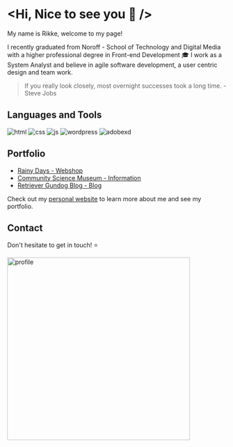 # <Hi, Nice to see you 👋 />

My name is Rikke, welcome to my page!

I recently graduated from Noroff - School of Technology and Digital Media with a higher professional degree in Front-end Development :mortar_board: I work as a System Analyst and believe in agile software development, a user centric design and team work.

> If you really look closely, most overnight successes took a long time. - Steve Jobs

## Languages and Tools

![html](https://user-images.githubusercontent.com/85433495/224490067-8536bbd0-8a36-418c-9c9e-42a2126a09a6.png) ![css](https://user-images.githubusercontent.com/85433495/224490011-ed542f82-df96-49e7-b2e8-ded9f004996c.png) ![js](https://user-images.githubusercontent.com/85433495/224490069-8940b4be-6dba-483d-ab5d-99cfbe09b429.png) ![wordpress](https://user-images.githubusercontent.com/85433495/224490422-923bac3d-218a-4523-a7b3-f7a091a3c1f9.png) ![adobexd](https://user-images.githubusercontent.com/85433495/224490557-5d4c8df3-8813-4c95-be89-01a120f88141.png)

## Portfolio
- [Rainy Days - Webshop](https://boisterous-alpaca-260b5b.netlify.app/)
- [Community Science Museum - Information](https://silly-swirles-3ed29f.netlify.app/)
- [Retriever Gundog Blog - Blog](https://coruscating-blini-8ad5a3.netlify.app/)

Check out my [personal website](https://glowing-creponne-2e2b07.netlify.app/) to learn more about me and see my portfolio.

## Contact
Don't hesitate to get in touch! :star:

<img width="420" alt="profile" src="https://user-images.githubusercontent.com/85433495/224562269-90ef0a48-488a-4494-9ace-d404fb5a0d49.png">
